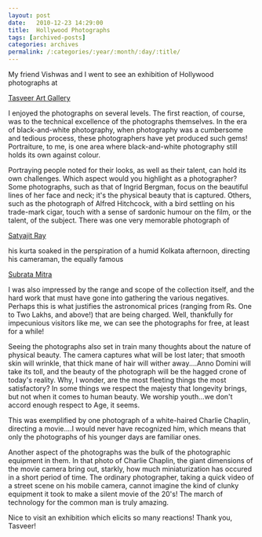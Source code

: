 ```yaml
---
layout: post
date:	2010-12-23 14:29:00
title:  Hollywood Photographs
tags: [archived-posts]
categories: archives
permalink: /:categories/:year/:month/:day/:title/
---
```

My friend Vishwas and I went to see an exhibition of Hollywood photographs at


<a href="http://www.tasveerarts.com/exhibitions/2010-2011.shtml"> Tasveer Art Gallery </a>

I enjoyed the photographs on several levels. The first reaction, of course, was to the technical excellence of the photographs themselves. In the era of black-and-white photography, when photography was a cumbersome and tedious process, these photographers have yet produced such gems! Portraiture, to me, is one area where black-and-white photography still holds its own against colour.

Portraying people noted for their looks, as well as their talent,  can hold its own challenges. Which aspect would you highlight as a photographer? Some photographs, such as that of Ingrid Bergman, focus on the beautiful lines of her face and neck; it's the physical beauty that is captured. Others, such as the photograph of Alfred Hitchcock, with a bird settling on his trade-mark cigar, touch with a sense of sardonic humour on the film, or the talent, of the subject. There was one very memorable photograph of 

<a href="http://en.wikipedia.org/wiki/Satyajit_Ray">Satyajit Ray </a>

 his kurta soaked in the perspiration of a humid Kolkata afternoon, directing his cameraman, the equally famous 

<a href="http://www.cinematographers.nl/GreatDoPh/mitra.htm">Subrata Mitra </a>

I was also impressed by the range and scope of the collection itself, and the hard work that must have gone into gathering the various negatives. Perhaps this is what justifies the astronomical prices (ranging from  Rs. One to Two Lakhs, and above!) that are being charged. Well, thankfully for impecunious visitors like me, we can see the photographs for free, at least for a while!

Seeing the photographs also set in train many thoughts about the nature of physical beauty. The camera captures what will be lost later; that smooth skin will wrinkle, that thick mane of hair will wither away....Anno Domini will take its toll, and the beauty of the photograph will be the hagged crone of today's reality. Why, I wonder, are the most fleeting things the most satisfactory? In some things we respect the majesty that longevity  brings, but not when it comes to human beauty. We worship youth...we don't accord enough respect to Age, it seems. 

This was exemplified by one photograph of a white-haired Charlie Chaplin, directing a movie....I would never have recognized him, which means that only the photographs of his younger days are familiar ones.

Another aspect of the photographs was the bulk of the photographic equipment in them. In that photo of Charlie Chaplin, the giant dimensions of the movie camera bring out, starkly, how much miniaturization has occured in a short period of time. The ordinary photographer, taking a quick video of a street scene on his mobile camera, cannot imagine the kind of clunky equipment it took to make a silent movie of the 20's! The march of technology for the common man is truly amazing.

Nice to visit an exhibition which elicits so many reactions! Thank you, Tasveer!
